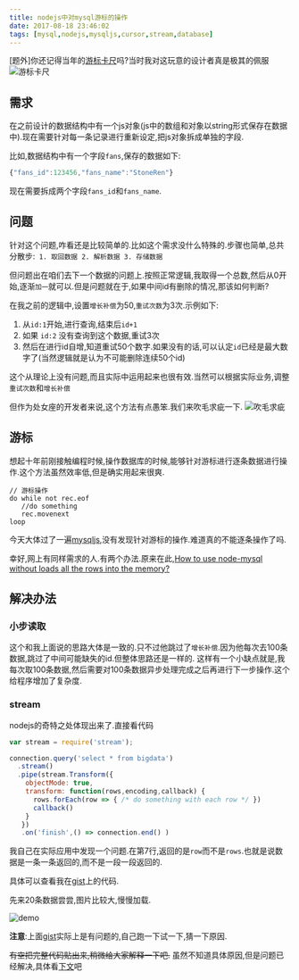 ```yaml
---
title: nodejs中对mysql游标的操作
date: 2017-08-18 23:46:02
tags: [mysql,nodejs,mysqljs,cursor,stream,database]
---
```


[题外]你还记得当年的[游标卡尺](https://baike.baidu.com/item/游标卡尺/2768806?from=jsfun.info)吗?当时我对这玩意的设计者真是极其的佩服
![游标卡尺](https://ss.jiasucloud.com/blog/image/ybkc.jpg-s)

## 需求

在之前设计的数据结构中有一个js对象(js中的数组和对象以string形式保存在数据中).现在需要针对每一条记录进行重新设定,把js对象拆成单独的字段.

比如,数据结构中有一个字段`fans`,保存的数据如下:

```js
{"fans_id":123456,"fans_name":"StoneRen"}
```

现在需要拆成两个字段`fans_id`和`fans_name`.

## 问题

针对这个问题,咋看还是比较简单的.比如这个需求没什么特殊的.步骤也简单,总共分散步:` 1. 取回数据 2. 解析数据 3. 存储数据`

但问题出在咱们去下一个数据的问题上.按照正常逻辑,我取得一个总数,然后从0开始,逐渐`加一`就可以.但是问题就在于,如果中间id有删除的情况,那该如何判断?

在我之前的逻辑中,设置`增长补偿`为50,`重试次数`为3次.示例如下:

<!-- more -->

1. 从`id:1`开始,进行查询,结束后`id+1`
2. 如果 `id:2` 没有查询到这个数据,重试3次
3. 然后在进行id自增,知道重试50个数字.如果没有的话,可以认定`id`已经是最大数字了(当然逻辑就是认为不可能删除连续50个id)

这个从理论上没有问题,而且实际中运用起来也很有效.当然可以根据实际业务,调整`重试次数`和`增长补偿`

但作为处女座的开发者来说,这个方法有点愚笨.我们来吹毛求疵一下.
![吹毛求疵](https://ss.jiasucloud.com/blog/image/9150e4e5gw1fae0b431b7g204x04x0ul.gif-s)

## 游标

想起十年前刚接触编程时候,操作数据库的时候,能够针对游标进行逐条数据进行操作.这个方法虽然效率低,但是确实用起来很爽.

```
// 游标操作
do while not rec.eof
   //do something
   rec.movenext
loop
```

今天大体过了一遍[mysqljs](https://github.com/mysqljs/mysql),没有发现针对游标的操作.难道真的不能逐条操作了吗.

幸好,网上有同样需求的人.有两个办法.原来在此,[How to use node-mysql without loads all the rows into the memory?](https://stackoverflow.com/questions/36015279/how-to-use-node-mysql-without-loads-all-the-rows-into-the-memory)


## 解决办法

### 小步读取
这个和我上面说的思路大体是一致的.只不过他跳过了`增长补偿`.因为他每次去100条数据,跳过了中间可能缺失的id.但整体思路还是一样的.
这样有一个小缺点就是,我每次取100条数据,然后需要对100条数据异步处理完成之后再进行下一步操作.这个给程序增加了复杂度.

### stream

nodejs的奇特之处体现出来了.直接看代码

```js
var stream = require('stream');

connection.query('select * from bigdata')
  .stream()
  .pipe(stream.Transform({
    objectMode: true,
    transform: function(rows,encoding,callback) {
      rows.forEach(row => { /* do something with each row */ })
      callback()
    }
   })
   .on('finish',() => connection.end() )
```

我自己在实际应用中发现一个问题.在第7行,返回的是`row`而不是`rows`.也就是说数据是一条一条返回的,而不是一段一段返回的.

具体可以查看我在[gist](https://gist.github.com/StoneRen/b64ff25b43903616ae095dea1961fc8c)上的代码.

先来20条数据尝尝,图片比较大,慢慢加载.

![demo](https://ss.jiasucloud.com/blog/image/Kapture_2017-08-18.gif-s?e3)

**注意**:上面[gist](https://gist.github.com/StoneRen/b64ff25b43903616ae095dea1961fc8c)实际上是有问题的,自己跑一下试一下,猜一下原因.

<del>有空把完整代码贴出来,稍微给大家解释一下吧.</del> 虽然不知道具体原因,但是问题已经解决,具体看[下文](/archive/nodejs逐条修改mysql数据-下/)吧